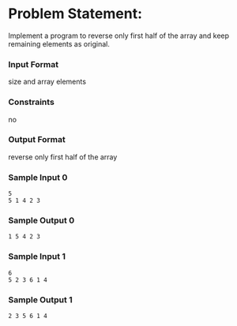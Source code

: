 # Problem Statement:

Implement a program to reverse only first half of the array and keep remaining elements as original.

### Input Format

size and array elements

### Constraints

no

### Output Format

reverse only first half of the array

### Sample Input 0
```
5
5 1 4 2 3
```
### Sample Output 0
```
1 5 4 2 3
```
### Sample Input 1
```
6
5 2 3 6 1 4
```
### Sample Output 1
```
2 3 5 6 1 4
```
